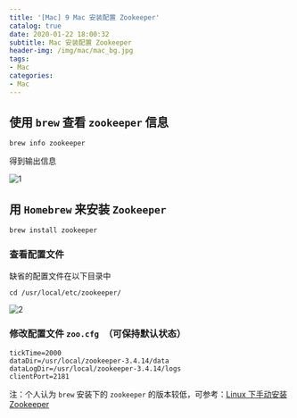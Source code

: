 ```yaml
---
title: '[Mac] 9 Mac 安装配置 Zookeeper'
catalog: true
date: 2020-01-22 18:00:32
subtitle: Mac 安装配置 Zookeeper
header-img: /img/mac/mac_bg.jpg
tags:
- Mac
categories:
- Mac
---
```


## 使用 `brew` 查看 `zookeeper` 信息
```shell
brew info zookeeper
```
得到输出信息

![1](1.png)

## 用 `Homebrew` 来安装 `Zookeeper`
```shell
brew install zookeeper
```

### 查看配置文件
缺省的配置文件在以下目录中
```
cd /usr/local/etc/zookeeper/
```

![2](2.png)

### 修改配置文件 `zoo.cfg `（可保持默认状态）
```shell
tickTime=2000
dataDir=/usr/local/zookeeper-3.4.14/data
dataLogDir=/usr/local/zookeeper-3.4.14/logs
clientPort=2181
```

注：个人认为 `brew` 安装下的 `zookeeper` 的版本较低，可参考：[Linux 下手动安装 Zookeeper
](https://v_vincen.gitee.io/2020/01/16/Dubbo-Zookeeper-5-2-Linux-%E4%B8%8B%E6%89%8B%E5%8A%A8%E5%AE%89%E8%A3%85-Zookeeper/)


